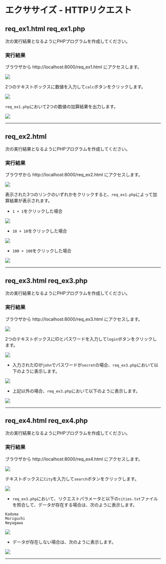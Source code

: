 # エクササイズ - HTTPリクエスト

## req_ex1.html req_ex1.php

次の実行結果となるようにPHPプログラムを作成してください。

### 実行結果

ブラウザから http://localhost:8000/req_ex1.html にアクセスします。

![](../img/02/01.png)

2つのテキストボックスに数値を入力して`calc`ボタンをクリックします。

![](../img/02/02.png)

`req_ex1.php`において2つの数値の加算結果を出力します。

![](../img/02/03.png)

---


## req_ex2.html

次の実行結果となるようにPHPプログラムを作成してください。

### 実行結果

ブラウザから http://localhost:8000/req_ex2.html にアクセスします。

![](../img/02/04.png)

表示された3つのリンクのいずれかをクリックすると、`req_ex1.php`によって加算結果が表示されます。

+ `1 + 1`をクリックした場合

![](../img/02/05.png)

+ `10 + 10`をクリックした場合

![](../img/02/06.png)

+ `100 + 100`をクリックした場合

![](../img/02/07.png)

---


## req_ex3.html req_ex3.php

次の実行結果となるようにPHPプログラムを作成してください。

### 実行結果

ブラウザから http://localhost:8000/req_ex3.html にアクセスします。

![](../img/02/08.png)

2つのテキストボックスにIDとパスワードを入力して`login`ボタンをクリックします。

![](../img/02/09.png)


+ 入力されたIDが`john`でパスワードが`secret`の場合、`req_ex3.php`において以下のように表示します。

![](../img/02/10.png)

+ 上記以外の場合、`req_ex3.php`において以下のように表示します。

![](../img/02/12.png)

---

## req_ex4.html req_ex4.php

次の実行結果となるようにPHPプログラムを作成してください。

### 実行結果

ブラウザから http://localhost:8000/req_ex4.html にアクセスします。

![](../img/02/13.png)

テキストボックスに`City`を入力して`search`ボタンをクリックします。

![](../img/02/14.png)


+ `req_ex3.php`において、リクエストパラメータと以下の`cities.txt`ファイルを照合して、データが存在する場合は、次のように表示します。

```
Kadoma
Moriguchi
Neyagawa
```

![](../img/02/17.png)

+ データが存在しない場合は、次のように表示します。

![](../img/02/16.png)

---



